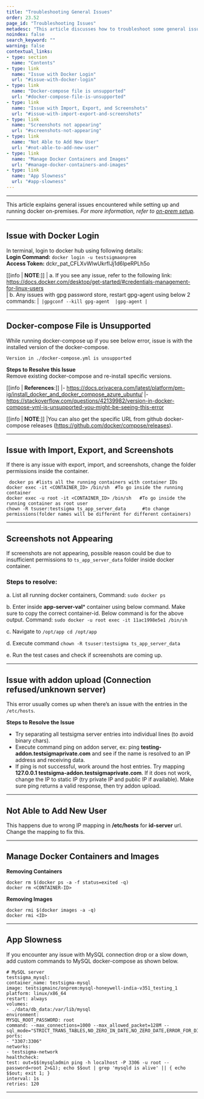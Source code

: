 ```yaml
---
title: "Troubleshooting General Issues"
order: 23.52
page_id: "Troubleshooting Issues"
metadesc: "This article discusses how to troubleshoot some general issues with respect to On-prem setup. Quick troubleshooting solutions for some on-prem general issues"
noindex: false
search_keyword: ""
warning: false
contextual_links:
- type: section
  name: "Contents"
- type: link
  name: "Issue with Docker Login"
  url: "#issue-with-docker-login"
- type: link
  name: "Docker-compose file is unsupported"
  url: "#docker-compose-file-is-unsupported"
- type: link
  name: "Issue with Import, Export, and Screenshots"
  url: "#issue-with-import-export-and-screenshots"
- type: link
  name: "Screenshots not appearing"
  url: "#screenshots-not-appearing"
- type: link
  name: "Not Able to Add New User"
  url: "#not-able-to-add-new-user"
- type: link
  name: "Manage Docker Containers and Images"
  url: "#manage-docker-containers-and-images"
- type: link
  name: "App Slowness"
  url: "#app-slowness"
---
```


---

This article explains general issues encountered while setting up and running docker on-premises. *For more information, refer to [on-prem setup](https://testsigma.com/docs/on-premise%20setup/setup/).*

---

## **Issue with Docker Login**
In terminal, login to docker hub using following details: <br>
**Login Command:** `docker login -u testsigmaonprem` <br>
**Access Token:** dckr\_pat\_CFLXvWlwUkrfIJj1d6lpeRPLh5o <br>

[[info | **NOTE**:]]
| a. If you see any issue, refer to the following link: https://docs.docker.com/desktop/get-started/#credentials-management-for-linux-users <br>
| b. Any issues with gpg password store, restart gpg-agent using below 2 commands:
|```
|gpgconf --kill gpg-agent 
|gpg-agent
|```

---

## **Docker-compose File is Unsupported**

While running docker-compose up if you see below error, issue is with the installed version of the docker-compose.

`Version in ./docker-compose.yml is unsupported`

**Steps to Resolve this Issue** <br>
Remove existing docker-compose and re-install specific versions. 

[[info | **References**:]]
|- https://docs.privacera.com/latest/platform/pm-ig/install_docker_and_docker_compose_azure_ubuntu/
|- https://stackoverflow.com/questions/42139982/version-in-docker-compose-yml-is-unsupported-you-might-be-seeing-this-error


[[info | **NOTE**:]]
|You can also get the specific URL from github docker-compose releases (https://github.com/docker/compose/releases).


---

## **Issue with Import, Export, and Screenshots**

If there is any issue with export, import, and screenshots, change the folder permissions inside the container. 

```
 docker ps #lists all the running containers with container IDs
docker exec -it <CONTAINER_ID> /bin/sh  #To go inside the running container
docker exec -u root -it <CONTAINER_ID> /bin/sh   #To go inside the running container as root user
chown -R tsuser:testsigma ts_app_server_data      #to change permissions(folder names will be different for different containers)
```

---

## **Screenshots not Appearing**

If screenshots are not appearing, possible reason could be due to insufficient permissions to ```ts_app_server_data``` folder inside docker container.


### **Steps to resolve:**

a. List all running docker containers, Command: ```sudo docker ps```

b. Enter inside **app-server-val*** container using below command. Make sure to copy the correct container-id. Below command is for the above output. Command: ```sudo docker -u root exec -it 11ac1998e5e1 /bin/sh```

c. Navigate to ```/opt/app cd /opt/app```

d. Execute command ```chown -R tsuser:testsigma ts_app_server_data```

e. Run the test cases and check if screenshots are coming up.


---

## **Issue with addon upload (Connection refused/unknown server)**

This error usually comes up when there’s an issue with the entries in the ```/etc/hosts```.

**Steps to Resolve the Issue**
- Try separating all testsigma server entries into individual lines (to avoid binary chars).
- Execute command ping on addon server, ex: ping **testing-addon.testsigmaprivate.com** and see if the name is resolved to an IP address and receiving data.
- If ping is not successful, work around the host entries. Try mapping **127.0.0.1 testsigma-addon.testsigmaprivate.com**. If it does not work, change the IP to static IP (try private IP and public IP if available). Make sure ping returns a valid response, then try addon upload. 

---

## **Not Able to Add New User**
This happens due to wrong IP mapping in **/etc/hosts** for **id-server** url. Change the mapping to fix this.

---

## **Manage Docker Containers and Images**

**Removing Containers**
```
docker rm $(docker ps -a -f status=exited -q)
docker rm <CONTAINER-ID>
```

**Removing Images**
```
docker rmi $(docker images -a -q)
docker rmi <ID>
```

---

## **App Slowness**
If you encounter any issue with MySQL connection drop or a slow down, add custom commands to MySQL docker-compose as shown below.

```
# MySQL server  
testsigma_mysql:
container_name: testsigma-mysql
image: testsigmainc/onprem:mysql-honeywell-india-v351_testing_1
platform: linux/x86_64
restart: always
volumes:
- ./data/db_data:/var/lib/mysql
environment:
MYSQL_ROOT_PASSWORD: root
command: --max_connections=1000 --max_allowed_packet=128M --sql_mode="STRICT_TRANS_TABLES,NO_ZERO_IN_DATE,NO_ZERO_DATE,ERROR_FOR_DIVISION_BY_ZERO,NO_ENGINE_SUBSTITUTION"
ports:
- "3307:3306"
networks:
- testsigma-network
healthcheck:
test: out=$$(mysqladmin ping -h localhost -P 3306 -u root --password=root 2>&1); echo $$out | grep 'mysqld is alive' || { echo $$out; exit 1; }
interval: 1s
retries: 120  
```

---